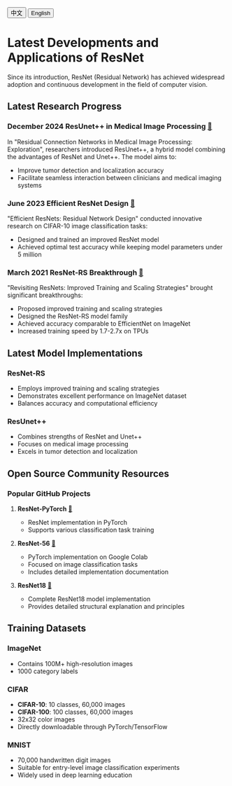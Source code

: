 <!-- ---
title: "Latest Developments and Applications of ResNet"
date: "2024-03-15"
tags: ["deep learning", "computer vision", "ResNet", "neural networks"]
--- -->

<!-- en button -->
<div class="language-switch">
  <button class="active" onclick="window.location.href='post.html?post=posts/resnet-cn.md'">中文</button>
  <button onclick="window.location.href='post.html?post=posts/resnet.md'">English</button>
</div>

# Latest Developments and Applications of ResNet

Since its introduction, ResNet (Residual Network) has achieved widespread adoption and continuous development in the field of computer vision.

## Latest Research Progress

### **December 2024** ResUnet++ in Medical Image Processing [🔗](https://arxiv.org/abs/2412.20709?utm_source=chatgpt.com)
In "Residual Connection Networks in Medical Image Processing: Exploration", researchers introduced ResUnet++, a hybrid model combining the advantages of ResNet and Unet++. The model aims to:
- Improve tumor detection and localization accuracy
- Facilitate seamless interaction between clinicians and medical imaging systems

### **June 2023** Efficient ResNet Design [🔗](https://arxiv.org/abs/2306.12100?utm_source=chatgpt.com)
"Efficient ResNets: Residual Network Design" conducted innovative research on CIFAR-10 image classification tasks:
- Designed and trained an improved ResNet model
- Achieved optimal test accuracy while keeping model parameters under 5 million

### **March 2021** ResNet-RS Breakthrough [🔗](https://arxiv.org/abs/2103.07579?utm_source=chatgpt.com)
"Revisiting ResNets: Improved Training and Scaling Strategies" brought significant breakthroughs:
- Proposed improved training and scaling strategies
- Designed the ResNet-RS model family
- Achieved accuracy comparable to EfficientNet on ImageNet
- Increased training speed by 1.7-2.7x on TPUs

## Latest Model Implementations

### ResNet-RS
- Employs improved training and scaling strategies
- Demonstrates excellent performance on ImageNet dataset
- Balances accuracy and computational efficiency

### ResUnet++
- Combines strengths of ResNet and Unet++
- Focuses on medical image processing
- Excels in tumor detection and localization

## Open Source Community Resources

### Popular GitHub Projects
1. **ResNet-PyTorch** [🔗](https://github.com/Lornatang/ResNet-PyTorch?utm_source=chatgpt.com)
   - ResNet implementation in PyTorch
   - Supports various classification task training

2. **ResNet-56** [🔗](https://github.com/DeweshPandey/ResNet-56?utm_source=chatgpt.com)
   - PyTorch implementation on Google Colab
   - Focused on image classification tasks
   - Includes detailed implementation documentation

3. **ResNet18** [🔗](https://github.com/hepucuncao/ResNet18?utm_source=chatgpt.com)
   - Complete ResNet18 model implementation
   - Provides detailed structural explanation and principles

## Training Datasets

### ImageNet
- Contains 100M+ high-resolution images
- 1000 category labels

### CIFAR
- **CIFAR-10**: 10 classes, 60,000 images
- **CIFAR-100**: 100 classes, 60,000 images
- 32x32 color images
- Directly downloadable through PyTorch/TensorFlow

### MNIST
- 70,000 handwritten digit images
- Suitable for entry-level image classification experiments
- Widely used in deep learning education
